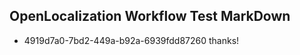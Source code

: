 ## OpenLocalization Workflow Test MarkDown
* 4919d7a0-7bd2-449a-b92a-6939fdd87260 thanks!

<!--HONumber=Sep16_HO1-->


